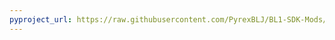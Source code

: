 ```yaml
---
pyproject_url: https://raw.githubusercontent.com/PyrexBLJ/BL1-SDK-Mods/refs/heads/main/AimSpeed/pyproject.toml
---
```

